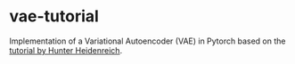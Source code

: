 # vae-tutorial
Implementation of a Variational Autoencoder (VAE) in Pytorch based on the [tutorial by Hunter Heidenreich](https_hunterheidenreich.com/?url=https%3A%2F%2Fhunterheidenreich.com%2Fposts%2Fmodern-variational-autoencoder-in-pytorch%2F).
